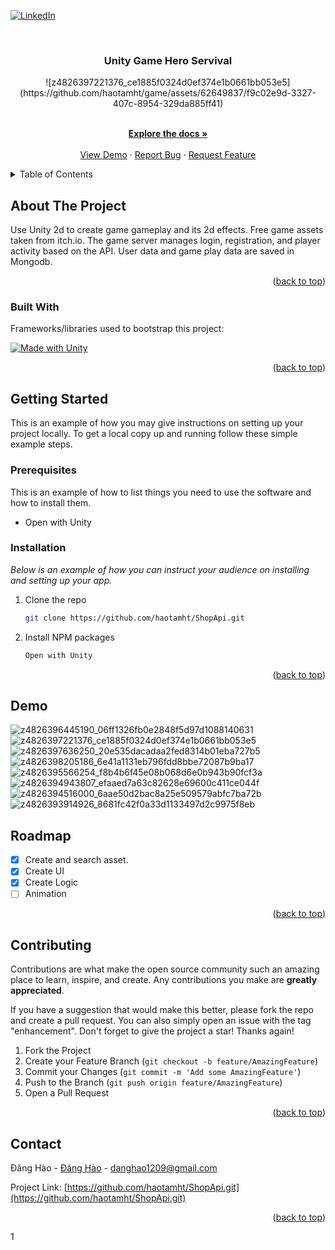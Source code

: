 
<a name="readme-top"></a>

<!-- PROJECT SHIELDS -->

[![LinkedIn][linkedin-shield]][linkedin-url]



<!-- PROJECT LOGO -->
<br />
<div align="center">
  <h3 align="center">Unity Game Hero Servival</h3>
![z4826397221376_ce1885f0324d0ef374e1b0661bb053e5](https://github.com/haotamht/game/assets/62649837/f9c02e9d-3327-407c-8954-329da885ff41)

  <p align="center">
    <br />
    <a href="https://github.com/haotamht/game.git"><strong>Explore the docs »</strong></a>
    <br />
    <br />
    <a href="https://github.com/haotamht/game.git">View Demo</a>
    ·
    <a href="https://github.com/haotamht/game/issues">Report Bug</a>
    ·
    <a href="https://github.com/haotamht/game/pulls">Request Feature</a>
  </p>
</div>



<!-- TABLE OF CONTENTS -->
<details>
  <summary>Table of Contents</summary>
  <ol>
    <li>
      <a href="#about-the-project">About The Project</a>
    </li>
    <li>
      <a href="#getting-started">Getting Started</a>
      <ul>
        <li><a href="#prerequisites">Prerequisites</a></li>
        <li><a href="#installation">Installation</a></li>
      </ul>
    </li>
    <li><a href="#usage">Usage</a></li>
    <li><a href="#roadmap">Roadmap</a></li>
    <li><a href="#contributing">Contributing</a></li>
    <li><a href="#contact">Contact</a></li>
  </ol>
</details>



<!-- ABOUT THE PROJECT -->
## About The Project


Use Unity 2d to create game gameplay and its 2d effects.
Free game assets taken from itch.io.
The game server manages login, registration, and player activity based on the API.
User data and game play data are saved in Mongodb.

<p align="right">(<a href="#readme-top">back to top</a>)</p>



### Built With

Frameworks/libraries used to bootstrap this project:

[![Made with Unity](https://img.shields.io/badge/Made%20with-Unity-57b9d3.svg?style=flat&logo=unity)](https://unity3d.com)
 
<p align="right">(<a href="#readme-top">back to top</a>)</p>



<!-- GETTING STARTED -->
## Getting Started

This is an example of how you may give instructions on setting up your project locally.
To get a local copy up and running follow these simple example steps.

### Prerequisites

This is an example of how to list things you need to use the software and how to install them.
* Open with Unity

### Installation

_Below is an example of how you can instruct your audience on installing and setting up your app._

1. Clone the repo
   ```sh
   git clone https://github.com/haotamht/ShopApi.git
   ```
2. Install NPM packages
   ```sh
   Open with Unity
   ```

<p align="right">(<a href="#readme-top">back to top</a>)</p>



<!-- USAGE EXAMPLES -->
## Demo

![z4826396445190_06ff1326fb0e2848f5d97d1088140631](https://github.com/haotamht/game/assets/62649837/77786df8-aefe-42df-a139-e1d3bd8cb5dd)
![z4826397221376_ce1885f0324d0ef374e1b0661bb053e5](https://github.com/haotamht/game/assets/62649837/5c46018a-2e4e-415d-83c3-582181eb08fa)
![z4826397636250_20e535dacadaa2fed8314b01eba727b5](https://github.com/haotamht/game/assets/62649837/462f01c6-c80e-4114-9d88-2e9dfcb3286a)
![z4826398205186_6e41a1131eb796fdd8bbe72087b9ba17](https://github.com/haotamht/game/assets/62649837/1aa52c85-33c5-4c07-b821-4ee2ca5211ec)
![z4826395566254_f8b4b6f45e08b068d6e0b943b90fcf3a](https://github.com/haotamht/game/assets/62649837/c212befb-15cd-413b-9d00-933b866c69ab)
![z4826394943807_efaaed7a63c82628e69600c411ce044f](https://github.com/haotamht/game/assets/62649837/009fa069-0cb0-4d6c-8ea2-af8447e44e88)
![z4826394516000_6aae50d2bac8a25e509579abfc7ba72b](https://github.com/haotamht/game/assets/62649837/8085e12e-afab-478e-a785-f58eac2b1f7d)
![z4826393914926_8681fc42f0a33d1133497d2c9975f8eb](https://github.com/haotamht/game/assets/62649837/e33a13ed-220d-44c0-9bc5-a1792d9528b6)


<!-- ROADMAP -->
## Roadmap

- [x] Create and search asset.
- [x] Create UI
- [x] Create Logic
- [ ] Animation

<p align="right">(<a href="#readme-top">back to top</a>)</p>



<!-- CONTRIBUTING -->
## Contributing

Contributions are what make the open source community such an amazing place to learn, inspire, and create. Any contributions you make are **greatly appreciated**.

If you have a suggestion that would make this better, please fork the repo and create a pull request. You can also simply open an issue with the tag "enhancement".
Don't forget to give the project a star! Thanks again!

1. Fork the Project
2. Create your Feature Branch (`git checkout -b feature/AmazingFeature`)
3. Commit your Changes (`git commit -m 'Add some AmazingFeature'`)
4. Push to the Branch (`git push origin feature/AmazingFeature`)
5. Open a Pull Request

<p align="right">(<a href="#readme-top">back to top</a>)</p>




<!-- CONTACT -->
## Contact

Đăng Hào - [Đăng Hào](fb.com/haotamht) - danghao1209@gmail.com

Project Link: [https://github.com/haotamht/ShopApi.git](https://github.com/haotamht/ShopApi.git)

<p align="right">(<a href="#readme-top">back to top</a>)</p>




<!-- MARKDOWN LINKS & IMAGES -->
<!-- https://www.markdownguide.org/basic-syntax/#reference-style-links -->
[contributors-shield]: https://img.shields.io/github/contributors/othneildrew/Best-README-Template.svg?style=for-the-badge
[contributors-url]: https://github.com/othneildrew/Best-README-Template/graphs/contributors
[forks-shield]: https://img.shields.io/github/forks/othneildrew/Best-README-Template.svg?style=for-the-badge
[forks-url]: https://github.com/othneildrew/Best-README-Template/network/members
[stars-shield]: https://img.shields.io/github/stars/othneildrew/Best-README-Template.svg?style=for-the-badge
[stars-url]: https://github.com/haotamht/ShopApi.git
[issues-shield]: https://img.shields.io/github/issues/othneildrew/Best-README-Template.svg?style=for-the-badge
[issues-url]: https://github.com/haotamht/ShopApi/issues
[linkedin-shield]: https://img.shields.io/badge/-LinkedIn-black.svg?style=for-the-badge&logo=linkedin&colorB=555
[linkedin-url]: https://www.linkedin.com/in/h%C3%A0o-%C4%91%C4%83ng-7a5249203/
[Nodejs]: https://img.shields.io/badge/Nodejs-000000?style=for-the-badge&logo=Nodejs&logoColor=white
[Nodejs-url]: https://nodejs.org/
[Cloudinary]: https://img.shields.io/badge/Cloudinary-000000?style=for-the-badge&logo=Cloudinary&logoColor=white
[Cloudinary-url]: https://cloudinary.com/
[Mongooes]: https://img.shields.io/badge/Mongooes-000000?style=for-the-badge&logo=Mongooes&logoColor=white
[Mongooes-url]: https://mongoosejs.com/
[Redis]: https://img.shields.io/badge/Redis-DD0031?style=for-the-badge&logo=Redis&logoColor=white
[Redis-url]: https://redis.io/
[ExpressJs]: https://img.shields.io/badge/ExpressJs-000000?style=for-the-badge&logo=ExpressJs&logoColor=FF3E00
[ExpressJs-url]: https://expressjs.com/
1
